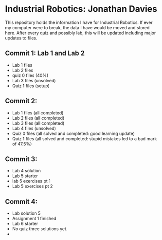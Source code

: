 # Industrial Robotics: Jonathan Davies
  This repository holds the information I have for Industrial Robotics.
  If ever my computer were to break, the data I have would be moved and stored here.
  After every quiz and possibly lab, this will be updated including major updates to files.

## Commit 1: Lab 1 and Lab 2
  - Lab 1 files
  - Lab 2 files
  - quiz 0 files (40%)
  - Lab 3 files (unsolved)
  - Quiz 1 files (setup)

## Commit 2:
  - Lab 1 files (all completed)
  - Lab 2 files (all completed)
  - Lab 3 files (all completed)
  - Lab 4 files (unsolved)
  - Quiz 0 files (all solved and completed: good learning update)
  - Quiz 1 files (all solved and completed: stupid mistakes led to a bad mark of 47.5%)

## Commit 3:
  - Lab 4 solution
  - Lab 5 starter
  - lab 5 exercises pt 1
  - Lab 5 exercises pt 2

## Commit 4:
  - Lab solution 5
  - Assignment 1 finished
  - Lab 6 starter
  - No quiz three solutions yet.
  - 
